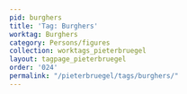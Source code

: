 ```yaml
---
pid: burghers
title: 'Tag: Burghers'
worktag: Burghers
category: Persons/figures
collection: worktags_pieterbruegel
layout: tagpage_pieterbruegel
order: '024'
permalink: "/pieterbruegel/tags/burghers/"
---
```

